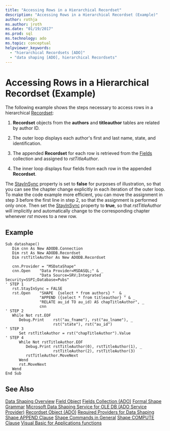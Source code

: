 ```yaml
---
title: "Accessing Rows in a Hierarchical Recordset"
description: "Accessing Rows in a Hierarchical Recordset (Example)"
author: rothja
ms.author: jroth
ms.date: "01/19/2017"
ms.prod: sql
ms.technology: ado
ms.topic: conceptual
helpviewer_keywords:
  - "hierarchical Recordsets [ADO]"
  - "data shaping [ADO], hierarchical Recordsets"
---
```

# Accessing Rows in a Hierarchical Recordset (Example)
The following example shows the steps necessary to access rows in a hierarchical [Recordset](../../reference/ado-api/recordset-object-ado.md):

1.  **Recordset** objects from the **authors** and **titleauthor** tables are related by author ID.

2.  The outer loop displays each author's first and last name, state, and identification.

3.  The appended **Recordset** for each row is retrieved from the [Fields](../../reference/ado-api/fields-collection-ado.md) collection and assigned to *rstTitleAuthor*.

4.  The inner loop displays four fields from each row in the appended **Recordset**.

 The [StayInSync](../../reference/ado-api/stayinsync-property.md) property is set to **false** for purposes of illustration, so that you can see the chapter change explicitly in each iteration of the outer loop. To make the code example more efficient, you can move the assignment in step 3 before the first line in step 2, so that the assignment is performed only once. Then set the [StayInSync](../../reference/ado-api/stayinsync-property.md) property to **true**, so that *rstTitleAuthor* will implicitly and automatically change to the corresponding chapter whenever *rst* moves to a new row.

## Example

```
Sub datashape()
   Dim cnn As New ADODB.Connection
   Dim rst As New ADODB.Recordset
   Dim rstTitleAuthor As New ADODB.Recordset

   cnn.Provider = "MSDataShape"
   cnn.Open    "Data Provider=MSDASQL;" & _
               "Data Source=SRV;Integrated Security=SSPI;Database=Pubs"
' STEP 1
   rst.StayInSync = FALSE
   rst.Open    "SHAPE  {select * from authors} "  & _
               "APPEND ({select * from titleauthor} " & _
               "RELATE au_id TO au_id) AS chapTitleAuthor", _
               cnn
' STEP 2
   While Not rst.EOF
      Debug.Print    rst("au_fname"), rst("au_lname"), _
                     rst("state"), rst("au_id")
' STEP 3
      Set rstTitleAuthor = rst("chapTitleAuthor").Value
' STEP 4
      While Not rstTitleAuthor.EOF
         Debug.Print rstTitleAuthor(0), rstTitleAuthor(1), _
                     rstTitleAuthor(2), rstTitleAuthor(3)
         rstTitleAuthor.MoveNext
      Wend
      rst.MoveNext
   Wend
End Sub
```

## See Also
 [Data Shaping Overview](./data-shaping-overview.md)
 [Field Object](../../reference/ado-api/field-object.md)
 [Fields Collection (ADO)](../../reference/ado-api/fields-collection-ado.md)
 [Formal Shape Grammar](./formal-shape-grammar.md)
 [Microsoft Data Shaping Service for OLE DB (ADO Service Provider)](../appendixes/microsoft-data-shaping-service-for-ole-db-ado-service-provider.md)
 [Recordset Object (ADO)](../../reference/ado-api/recordset-object-ado.md)
 [Required Providers for Data Shaping](./required-providers-for-data-shaping.md)
 [Shape APPEND Clause](./shape-append-clause.md)
 [Shape Commands in General](./shape-commands-in-general.md)
 [Shape COMPUTE Clause](./shape-compute-clause.md)
 [Visual Basic for Applications functions](./visual-basic-for-applications-functions.md)